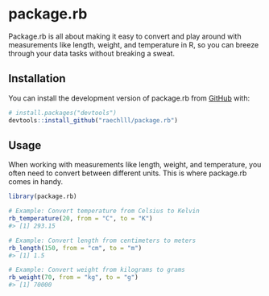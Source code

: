 
<!-- README.md is generated from README.Rmd. Please edit that file -->

# package.rb

<!-- badges: start -->
<!-- badges: end -->

Package.rb is all about making it easy to convert and play around with
measurements like length, weight, and temperature in R, so you can
breeze through your data tasks without breaking a sweat.

## Installation

You can install the development version of package.rb from
[GitHub](https://github.com/) with:

``` r
# install.packages("devtools")
devtools::install_github("raechlll/package.rb")
```

## Usage

When working with measurements like length, weight, and temperature, you
often need to convert between different units. This is where package.rb
comes in handy.

``` r
library(package.rb)

# Example: Convert temperature from Celsius to Kelvin
rb_temperature(20, from = "C", to = "K")
#> [1] 293.15

# Example: Convert length from centimeters to meters
rb_length(150, from = "cm", to = "m")
#> [1] 1.5

# Example: Convert weight from kilograms to grams
rb_weight(70, from = "kg", to = "g")
#> [1] 70000
```
